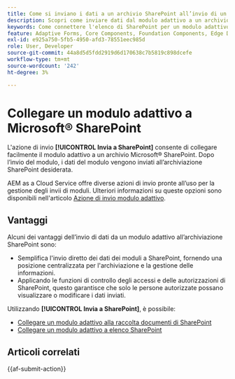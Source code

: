 ```yaml
---
title: Come si inviano i dati a un archivio SharePoint all’invio di un modulo adattivo?
description: Scopri come inviare dati dal modulo adattivo a un archivio SharePoint, ad esempio un elenco SharePoint o una raccolta documenti, quando invii il modulo.
keywords: Come connettere l'elenco di SharePoint per un modulo adattivo?, Come connettere la raccolta documenti di SharePoint per un modulo adattivo, Inviare a SharePoint, Creare una configurazione della raccolta documenti di SharePoint, Utilizzare l'azione Invia a SharePoint in un modulo adattivo, Connettere un modulo adattivo a Microsoft&reg; Elenco SharePoint.
feature: Adaptive Forms, Core Components, Foundation Components, Edge Delivery Services
exl-id: e925a750-5fb5-4950-afd3-78551eec985d
role: User, Developer
source-git-commit: 44a8d5d5fdd2919d6d170638c7b5819c898dcefe
workflow-type: tm+mt
source-wordcount: '242'
ht-degree: 3%

---
```


# Collegare un modulo adattivo a Microsoft® SharePoint

L&#39;azione di invio **[!UICONTROL Invia a SharePoint]** consente di collegare facilmente il modulo adattivo a un archivio Microsoft® SharePoint. Dopo l’invio del modulo, i dati del modulo vengono inviati all’archiviazione SharePoint desiderata.

AEM as a Cloud Service offre diverse azioni di invio pronte all’uso per la gestione degli invii di moduli. Ulteriori informazioni su queste opzioni sono disponibili nell&#39;articolo [Azione di invio modulo adattivo](/help/forms/aem-forms-submit-action.md).

## Vantaggi

Alcuni dei vantaggi dell’invio di dati da un modulo adattivo all’archiviazione SharePoint sono:

* Semplifica l&#39;invio diretto dei dati dei moduli a SharePoint, fornendo una posizione centralizzata per l&#39;archiviazione e la gestione delle informazioni.
* Applicando le funzioni di controllo degli accessi e delle autorizzazioni di SharePoint, questo garantisce che solo le persone autorizzate possano visualizzare o modificare i dati inviati.

Utilizzando **[!UICONTROL Invia a SharePoint]**, è possibile:

* [Collegare un modulo adattivo alla raccolta documenti di SharePoint](/help/forms/connect-forms-to-sharepoint-document-library.md)
* [Collegare un modulo adattivo a elenco SharePoint](/help/forms/connect-forms-to-sharepoint-list.md)

## Articoli correlati

{{af-submit-action}}
